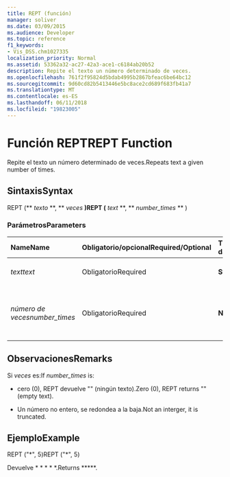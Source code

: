 ```yaml
---
title: REPT (función)
manager: soliver
ms.date: 03/09/2015
ms.audience: Developer
ms.topic: reference
f1_keywords:
- Vis_DSS.chm1027335
localization_priority: Normal
ms.assetid: 53362a32-ac27-42a3-ace1-c6184ab20b52
description: Repite el texto un número determinado de veces.
ms.openlocfilehash: 761f2f95824d5bdab4995b2867bfeac6be64bc12
ms.sourcegitcommit: 9d60cd82b5413446e5bc8ace2cd689f683fb41a7
ms.translationtype: MT
ms.contentlocale: es-ES
ms.lasthandoff: 06/11/2018
ms.locfileid: "19823005"
---
```

# <a name="rept-function"></a><span data-ttu-id="eaea5-103">Función REPT</span><span class="sxs-lookup"><span data-stu-id="eaea5-103">REPT Function</span></span>

<span data-ttu-id="eaea5-104">Repite el texto un número determinado de veces.</span><span class="sxs-lookup"><span data-stu-id="eaea5-104">Repeats text a given number of times.</span></span> 
  
## <a name="syntax"></a><span data-ttu-id="eaea5-105">Sintaxis</span><span class="sxs-lookup"><span data-stu-id="eaea5-105">Syntax</span></span>

<span data-ttu-id="eaea5-106">REPT (** *texto* **, ** *veces* **)</span><span class="sxs-lookup"><span data-stu-id="eaea5-106">REPT (** *text* **, ** *number_times* ** )</span></span> 
  
### <a name="parameters"></a><span data-ttu-id="eaea5-107">Parámetros</span><span class="sxs-lookup"><span data-stu-id="eaea5-107">Parameters</span></span>

|<span data-ttu-id="eaea5-108">**Name**</span><span class="sxs-lookup"><span data-stu-id="eaea5-108">**Name**</span></span>|<span data-ttu-id="eaea5-109">**Obligatorio/opcional**</span><span class="sxs-lookup"><span data-stu-id="eaea5-109">**Required/Optional**</span></span>|<span data-ttu-id="eaea5-110">**Tipo de datos**</span><span class="sxs-lookup"><span data-stu-id="eaea5-110">**Data Type**</span></span>|<span data-ttu-id="eaea5-111">**Descripción**</span><span class="sxs-lookup"><span data-stu-id="eaea5-111">**Description**</span></span>|
|:-----|:-----|:-----|:-----|
| <span data-ttu-id="eaea5-112">_text_</span><span class="sxs-lookup"><span data-stu-id="eaea5-112">_text_</span></span> <br/> |<span data-ttu-id="eaea5-113">Obligatorio</span><span class="sxs-lookup"><span data-stu-id="eaea5-113">Required</span></span>  <br/> |<span data-ttu-id="eaea5-114">**String**</span><span class="sxs-lookup"><span data-stu-id="eaea5-114">**String**</span></span> <br/> | <span data-ttu-id="eaea5-115">El texto que se desea repetir.</span><span class="sxs-lookup"><span data-stu-id="eaea5-115">The text you want to repeat.</span></span>  <br/> |
| <span data-ttu-id="eaea5-116">_número de veces_</span><span class="sxs-lookup"><span data-stu-id="eaea5-116">_number_times_</span></span> <br/> |<span data-ttu-id="eaea5-117">Obligatorio</span><span class="sxs-lookup"><span data-stu-id="eaea5-117">Required</span></span>  <br/> |<span data-ttu-id="eaea5-118">**Número**</span><span class="sxs-lookup"><span data-stu-id="eaea5-118">**Number**</span></span> <br/> |<span data-ttu-id="eaea5-119">Número positivo que indica las veces que debe aparecer el texto.</span><span class="sxs-lookup"><span data-stu-id="eaea5-119">A positive number specifying the number of times to repeat text.</span></span>  <br/> |
   
## <a name="remarks"></a><span data-ttu-id="eaea5-120">Observaciones</span><span class="sxs-lookup"><span data-stu-id="eaea5-120">Remarks</span></span>

<span data-ttu-id="eaea5-121">Si *veces* es:</span><span class="sxs-lookup"><span data-stu-id="eaea5-121">If  *number_times*  is:</span></span> 
  
- <span data-ttu-id="eaea5-122">cero (0), REPT devuelve "" (ningún texto).</span><span class="sxs-lookup"><span data-stu-id="eaea5-122">Zero (0), REPT returns "" (empty text).</span></span>
    
- <span data-ttu-id="eaea5-123">Un número no entero, se redondea a la baja.</span><span class="sxs-lookup"><span data-stu-id="eaea5-123">Not an interger, it is truncated.</span></span>
    
## <a name="example"></a><span data-ttu-id="eaea5-124">Ejemplo</span><span class="sxs-lookup"><span data-stu-id="eaea5-124">Example</span></span>

<span data-ttu-id="eaea5-125">REPT ("\*", 5)</span><span class="sxs-lookup"><span data-stu-id="eaea5-125">REPT ("\*", 5)</span></span> 
  
<span data-ttu-id="eaea5-126">Devuelve \* \* \* \* \*.</span><span class="sxs-lookup"><span data-stu-id="eaea5-126">Returns \*\*\*\*\*.</span></span> 
  

